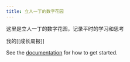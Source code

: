 ```yaml
---
title: 立人一丁的数字花园
---
```


这里是立人一丁的数字花园，记录平时的学习和思考

我的[[成长周报]]


See the [documentation](https://quartz.jzhao.xyz) for how to get started.
